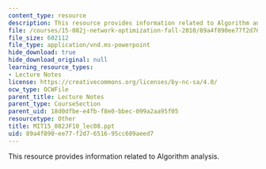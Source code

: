 ```yaml
---
content_type: resource
description: This resource provides information related to Algorithm analysis.
file: /courses/15-082j-network-optimization-fall-2010/89a4f890ee77f2d7651695cc609aeed7_MIT15_082JF10_lec08.ppt
file_size: 602112
file_type: application/vnd.ms-powerpoint
hide_download: true
hide_download_original: null
learning_resource_types:
- Lecture Notes
license: https://creativecommons.org/licenses/by-nc-sa/4.0/
ocw_type: OCWFile
parent_title: Lecture Notes
parent_type: CourseSection
parent_uid: 18d0dfbe-e4fb-f8e0-bbec-099a2aa95f05
resourcetype: Other
title: MIT15_082JF10_lec08.ppt
uid: 89a4f890-ee77-f2d7-6516-95cc609aeed7
---
```

This resource provides information related to Algorithm analysis.